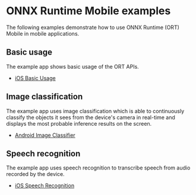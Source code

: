 # ONNX Runtime Mobile examples

The following examples demonstrate how to use ONNX Runtime (ORT) Mobile in mobile applications.

## Basic usage

The example app shows basic usage of the ORT APIs.

- [iOS Basic Usage](examples/basic_usage/ios)

## Image classification

The example app uses image classification which is able to continuously classify the objects it sees from the device's camera in real-time and displays the most probable inference results on the screen.

- [Android Image Classifier](examples/image_classifications/android)

## Speech recognition

The example app uses speech recognition to transcribe speech from audio recorded by the device.

- [iOS Speech Recognition](examples/speech_recognition/ios)
